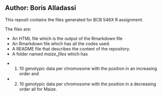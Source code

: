 ## Author: Boris Alladassi  
This reposit contains the files generated for BCB 546X R assignment.  

The files are:
* An HTML file which is the output of the Rmarkdown file
* An Rmarkdown file which has all the codes used.  
* A README file that describes the content of the repository.  
* A folder named *maize_files* which has  
- 1) 10 genotypic data per chromosome with the position in an increasing order and  
- 2) 10 genotypic data per chromosome with the position in a decreasing order all for Maize.
